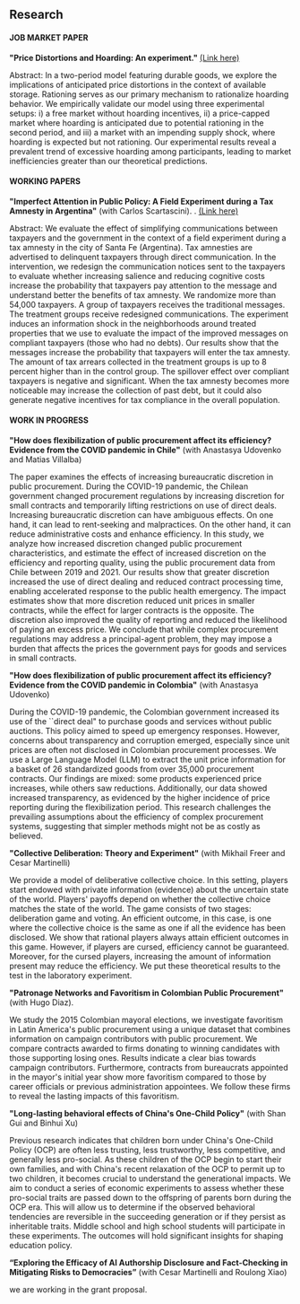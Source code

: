 ## Research

#### JOB MARKET PAPER

**"Price Distortions and Hoarding: An experiment.\"** [(Link here)](https://drive.google.com/file/d/14KfuyY0jWgYsuD6m6OXHnyTfOOa-PAyA/view?usp=drive_link)

Abstract: In a two-period model featuring durable goods, we explore the implications of anticipated price distortions in the context of available storage. Rationing serves as our primary mechanism to rationalize hoarding behavior. We empirically validate our model using three experimental setups: i) a free market without hoarding incentives, ii) a price-capped market where hoarding is anticipated due to potential rationing in the second period, and iii) a market with an impending supply shock, where hoarding is expected but not rationing. Our experimental results reveal a prevalent trend of excessive hoarding among participants, leading to market inefficiencies greater than our theoretical predictions.

#### WORKING PAPERS

**"Imperfect Attention in Public Policy: A Field Experiment during a Tax Amnesty in Argentina\"** (with Carlos Scartascini). . [(Link here)](http://dx.doi.org/10.18235/0001661)

Abstract: We evaluate the effect of simplifying communications between taxpayers and the government in the context of a field experiment during a tax amnesty in the city of Santa Fe (Argentina). Tax amnesties are advertised to delinquent taxpayers through direct communication. In the intervention, we redesign the communication notices sent to the taxpayers to evaluate whether increasing salience and reducing cognitive costs increase the probability that taxpayers pay attention to the message and understand better the benefits of tax amnesty. We randomize more than 54,000 taxpayers. A group of taxpayers receives the traditional messages. The treatment groups receive redesigned communications. The experiment induces an information shock in the neighborhoods around treated properties that we use to evaluate the impact of the improved messages on compliant taxpayers (those who had no debts). Our results show that the messages increase the probability that taxpayers will enter the tax amnesty. The amount of tax arrears collected in the treatment groups is up to 8 percent higher than in the control group. The spillover effect over compliant taxpayers is negative and significant. When the tax amnesty becomes more noticeable may increase the collection of past debt, but it could also generate negative incentives for tax compliance in the overall population.

#### WORK IN PROGRESS

**"How does flexibilization of public procurement affect its efficiency? Evidence from the COVID pandemic in Chile"** (with Anastasya Udovenko and Matias Villalba)

The paper examines the effects of increasing bureaucratic discretion in public procurement. During the COVID-19 pandemic, the Chilean government changed procurement regulations by increasing discretion for small contracts and temporarily lifting restrictions on use of direct deals. Increasing bureaucratic discretion can have ambiguous effects. On one hand, it can lead to rent-seeking and malpractices. On the other hand, it can reduce administrative costs and enhance efficiency. In this study, we analyze how increased discretion changed public procurement characteristics, and estimate the effect of increased discretion on the efficiency and reporting quality, using the public procurement data from Chile between 2019 and 2021. Our results show that greater discretion increased the use of direct dealing and reduced contract processing time, enabling accelerated response to the public health emergency. The impact estimates show that more discretion reduced unit prices in smaller contracts, while the effect for larger contracts is the opposite. The discretion also improved the quality of reporting and reduced the likelihood of paying an excess price. We conclude that while complex procurement regulations may address a principal-agent problem, they may impose a burden that affects the prices the government pays for goods and services in small contracts.

**"How does flexibilization of public procurement affect its efficiency? Evidence from the COVID pandemic in Colombia"** (with Anastasya Udovenko)

During the COVID-19 pandemic, the Colombian government increased its use of the ``direct deal" to purchase goods and services without public auctions. This policy aimed to speed up emergency responses. However, concerns about transparency and corruption emerged, especially since unit prices are often not disclosed in Colombian procurement processes. We use a Large Language Model (LLM) to extract the unit price information for a basket of 26 standardized goods from over 35,000 procurement contracts. Our findings are mixed: some products experienced price increases, while others saw reductions. Additionally, our data showed increased transparency, as evidenced by the higher incidence of price reporting during the flexibilization period. This research challenges the prevailing assumptions about the efficiency of complex procurement systems, suggesting that simpler methods might not be as costly as believed.

**"Collective Deliberation: Theory and Experiment"** (with Mikhail Freer and Cesar Martinelli)

We provide a model of deliberative collective choice. In this setting, players start endowed with private information (evidence) about the uncertain state of the world. Players' payoffs depend on whether the collective choice matches the state of the world. The game consists of two stages: deliberation game and voting. An efficient outcome, in this case, is one where the collective choice is the same as one if all the evidence has been disclosed. We show that rational players always attain efficient outcomes in this game. However, if players are cursed, efficiency cannot be guaranteed. Moreover, for the cursed players, increasing the amount of information present may reduce the efficiency. We put these theoretical results to the test in the laboratory experiment.

**"Patronage Networks and Favoritism in Colombian Public Procurement"** (with Hugo Diaz).

We study the 2015 Colombian mayoral elections, we investigate favoritism in Latin America's public procurement using a unique dataset that combines information on campaign contributors with public procurement. We compare contracts awarded to firms donating to winning candidates with those supporting losing ones. Results indicate a clear bias towards campaign contributors. Furthermore, contracts from bureaucrats appointed in the mayor's initial year show more favoritism compared to those by career officials or previous administration appointees. We follow these firms to reveal the lasting impacts of this favoritism.

**"Long-lasting behavioral effects of China's One-Child Policy"** (with Shan Gui and Binhui Xu)

Previous research indicates that children born under China's One-Child Policy (OCP) are often less trusting, less trustworthy, less competitive, and generally less pro-social. As these children of the OCP begin to start their own families, and with China's recent relaxation of the OCP to permit up to two children, it becomes crucial to understand the generational impacts. We aim to conduct a series of economic experiments to assess whether these pro-social traits are passed down to the offspring of parents born during the OCP era. This will allow us to determine if the observed behavioral tendencies are reversible in the succeeding generation or if they persist as inheritable traits. Middle school and high school students will participate in these experiments. The outcomes will hold significant insights for shaping education policy.

**“Exploring the Efficacy of AI Authorship Disclosure and Fact-Checking in Mitigating Risks to Democracies”** (with Cesar Martinelli and Roulong Xiao)

we are working in the grant proposal.